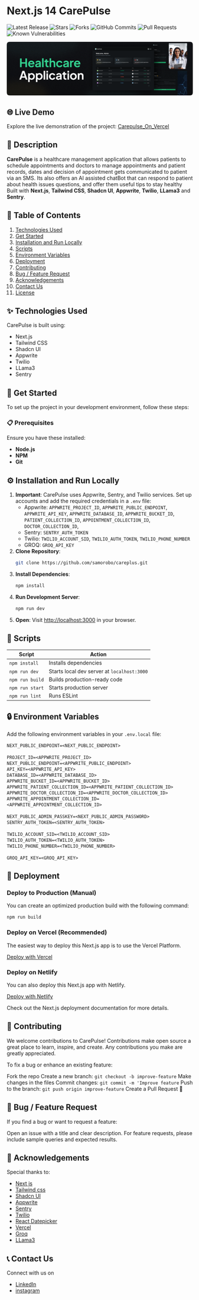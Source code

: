 # Next.js 14 CarePulse

![Latest Release](https://img.shields.io/github/v/release/ladunjexa/nextjs14-carepulse)
![Stars](https://img.shields.io/github/stars/ladunjexa/nextjs14-carepulse)
![Forks](https://img.shields.io/github/forks/ladunjexa/nextjs14-carepulse)
![GitHub Commits](https://img.shields.io/github/commits-since/ladunjexa/nextjs14-carepulse/latest)
![Pull Requests](https://img.shields.io/github/issues-pr/ladunjexa/nextjs14-carepulse)
![Known Vulnerabilities](https://snyk.io/test/github/ladunjexa/nextjs14-carepulse/badge.svg)

![Project Screenshot](https://github.com/ladunjexa/nextjs14-carepulse/blob/main/public/assets/mockup.png)

## 🌐 Live Demo
Explore the live demonstration of the project: [Carepulse_On_Vercel](https://careplus-blush.vercel.app/)

## 📝 Description
**CarePulse** is a healthcare management application that allows patients to schedule appointments and doctors to manage appointments and patient records, dates and decision of  appointment gets communicated to patient via an SMS. Its also offers an AI assisted chatBot that can respond to patient about health issues questions, and offer them useful tips to stay healthy Built with **Next.js**, **Tailwind CSS**, **Shadcn UI**, **Appwrite**, **Twilio**, **LLama3** and **Sentry**.

## 📖 Table of Contents
1. [Technologies Used](#technologies-used)
2. [Get Started](#get-started)
3. [Installation and Run Locally](#installation-and-run-locally)
4. [Scripts](#scripts)
5. [Environment Variables](#environment-variables)
6. [Deployment](#deployment)
7. [Contributing](#contributing)
8. [Bug / Feature Request](#bug--feature-request)
9. [Acknowledgements](#acknowledgements)
10. [Contact Us](#contact-us)
11. [License](#license)

## ✨ Technologies Used
CarePulse is built using:
- Next.js
- Tailwind CSS
- Shadcn UI
- Appwrite
- Twilio
- LLama3
- Sentry

## 🧰 Get Started
To set up the project in your development environment, follow these steps:

### 📋 Prerequisites
Ensure you have these installed:
- **Node.js**
- **NPM**
- **Git**

## ⚙️ Installation and Run Locally
1. **Important**: CarePulse uses Appwrite, Sentry,  and Twilio services. Set up accounts and add the required credentials in a `.env` file:
    - Appwrite: `APPWRITE_PROJECT_ID`, `APPWRITE_PUBLIC_ENDPOINT`, `APPWRITE_API_KEY`, `APPWRITE_DATABASE_ID`, `APPWRITE_BUCKET_ID`, `PATIENT_COLLECTION_ID`,  `APPOINTMENT_COLLECTION_ID`, `DOCTOR_COLLECTION_ID`,  
    - Sentry: `SENTRY_AUTH_TOKEN`
    - Twilio: `TWILIO_ACCOUNT_SID`, `TWILIO_AUTH_TOKEN`, `TWILIO_PHONE_NUMBER`
    - GROQ: `GROQ_API_KEY`
2. **Clone Repository**:
    ```bash
    git clone https://github.com/samorobo/careplus.git
    ```
3. **Install Dependencies**:
    ```bash
    npm install
    ```
4. **Run Development Server**:
    ```bash
    npm run dev
    ```
5. **Open**: Visit [http://localhost:3000](http://localhost:3000) in your browser.

## 📜 Scripts
| Script           | Action                                       |
|------------------|----------------------------------------------|
| `npm install`    | Installs dependencies                        |
| `npm run dev`    | Starts local dev server at `localhost:3000`  |
| `npm run build`  | Builds production-ready code                 |
| `npm run start`  | Starts production server                     |
| `npm run lint`   | Runs ESLint                                  |

## 🔒 Environment Variables
Add the following environment variables in your `.env.local` file:
```plaintext
NEXT_PUBLIC_ENDPOINT=<NEXT_PUBLIC_ENDPOINT>

PROJECT_ID=<APPWRITE_PROJECT_ID>
NEXT_PUBLIC_ENDPOINT=<APPWRITE_PUBLIC_ENDPOINT>
API_KEY=<APPWRITE_API_KEY>
DATABASE_ID=<APPWRITE_DATABASE_ID>
APPWRITE_BUCKET_ID=<APPWRITE_BUCKET_ID>
APPWRITE_PATIENT_COLLECTION_ID=<APPWRITE_PATIENT_COLLECTION_ID>
APPWRITE_DOCTOR_COLLECTION_ID=<APPWRITE_DOCTOR_COLLECTION_ID>
APPWRITE_APPOINTMENT_COLLECTION_ID=<APPWRITE_APPOINTMENT_COLLECTION_ID>

NEXT_PUBLIC_ADMIN_PASSKEY=<NEXT_PUBLIC_ADMIN_PASSWORD>
SENTRY_AUTH_TOKEN=<SENTRY_AUTH_TOKEN>

TWILIO_ACCOUNT_SID=<TWILIO_ACCOUNT_SID>
TWILIO_AUTH_TOKEN=<TWILIO_AUTH_TOKEN>
TWILIO_PHONE_NUMBER=<TWILIO_PHONE_NUMBER>

GROQ_API_KEY=<GROQ_API_KEY>

```

## 🚀 Deployment

### Deploy to Production (Manual)
You can create an optimized production build with the following command:
```bash
npm run build
```

### Deploy on Vercel (Recommended)
The easiest way to deploy this Next.js app is to use the Vercel Platform.

[Deploy with Vercel](https://vercel.com)

### Deploy on Netlify
You can also deploy this Next.js app with Netlify.

[Deploy with Netlify](https://www.netlify.com)

Check out the Next.js deployment documentation for more details.

## 🔧 Contributing
We welcome contributions to CarePulse! Contributions make open source a great place to learn, inspire, and create. Any contributions you make are greatly appreciated.

To fix a bug or enhance an existing feature:

Fork the repo
Create a new branch: `git checkout -b improve-feature`
Make changes in the files
Commit changes: `git commit -m 'Improve feature`
Push to the branch: `git push origin improve-feature`
Create a Pull Request 🎉

## 📩 Bug / Feature Request
If you find a bug or want to request a feature:

Open an issue with a title and clear description.
For feature requests, please include sample queries and expected results.

## 💎 Acknowledgements
Special thanks to:

- [Next js](https://nextjs.org/)
- [Tailwind css](https://tailwindcss.com/)
- [Shadcn UI](https://ui.shadcn.com/)
- [Appwrite](https://appwrite.io/)
- [Sentry](https://sentry.io/)
- [Twilio](https://www.twilio.com/en-us)
- [React Datepicker](https://www.npmjs.com/package/react-datepicker)
- [Vercel](https://www.vercel.com)
- [Groq](https://groq.com)
- [LLama3](https://www.llama.com)

## 📞 Contact Us
Connect with us on 
- [LinkedIn](https://www.linkedin.com/in/godwin-samuel)
- [instagram](https://www.instagram.com/godwin839/) 





